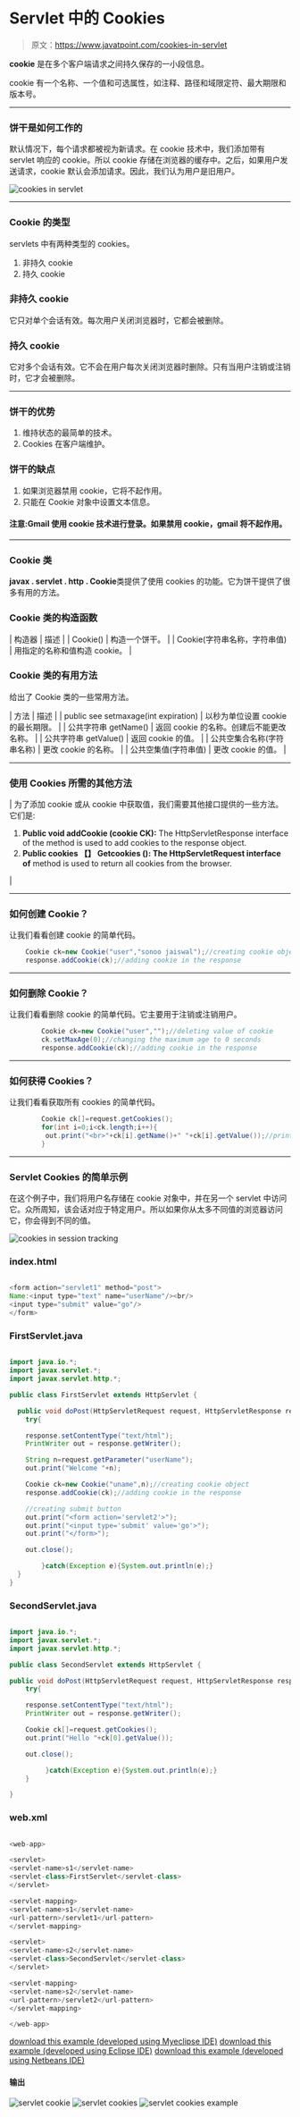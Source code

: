 # Servlet 中的 Cookies

> 原文：<https://www.javatpoint.com/cookies-in-servlet>

**cookie** 是在多个客户端请求之间持久保存的一小段信息。

cookie 有一个名称、一个值和可选属性，如注释、路径和域限定符、最大期限和版本号。

* * *

### 饼干是如何工作的

默认情况下，每个请求都被视为新请求。在 cookie 技术中，我们添加带有 servlet 响应的 cookie。所以 cookie 存储在浏览器的缓存中。之后，如果用户发送请求，cookie 默认会添加请求。因此，我们认为用户是旧用户。

![cookies in servlet](../img/61df360a2190fd01ad03fe5d0b94b25d.png)

* * *

### Cookie 的类型

servlets 中有两种类型的 cookies。

1.  非持久 cookie
2.  持久 cookie

### 非持久 cookie

它只对单个会话有效。每次用户关闭浏览器时，它都会被删除。

### 持久 cookie

它对多个会话有效。它不会在用户每次关闭浏览器时删除。只有当用户注销或注销时，它才会被删除。

* * *

### 饼干的优势

1.  维持状态的最简单的技术。
2.  Cookies 在客户端维护。

### 饼干的缺点

1.  如果浏览器禁用 cookie，它将不起作用。
2.  只能在 Cookie 对象中设置文本信息。

#### 注意:Gmail 使用 cookie 技术进行登录。如果禁用 cookie，gmail 将不起作用。

* * *

### Cookie 类

**javax . servlet . http . Cookie**类提供了使用 cookies 的功能。它为饼干提供了很多有用的方法。

### Cookie 类的构造函数

| 构造器 | 描述 |
| Cookie() | 构造一个饼干。 |
| Cookie(字符串名称，字符串值) | 用指定的名称和值构造 cookie。 |

### Cookie 类的有用方法

给出了 Cookie 类的一些常用方法。

| 方法 | 描述 |
| public see setmaxage(int expiration) | 以秒为单位设置 cookie 的最长期限。 |
| 公共字符串 getName() | 返回 cookie 的名称。创建后不能更改名称。 |
| 公共字符串 getValue() | 返回 cookie 的值。 |
| 公共空集合名称(字符串名称) | 更改 cookie 的名称。 |
| 公共空集值(字符串值) | 更改 cookie 的值。 |

* * *

### 使用 Cookies 所需的其他方法

| 为了添加 cookie 或从 cookie 中获取值，我们需要其他接口提供的一些方法。它们是:

1.  **Public void addCookie (cookie CK):** The HttpServletResponse interface of the method is used to add cookies to the response object.
2.  **Public cookies 【】 Getcookies (): The HttpServletRequest interface of** method is used to return all cookies from the browser.

 |

* * *

### 如何创建 Cookie？

让我们看看创建 cookie 的简单代码。

```java
	Cookie ck=new Cookie("user","sonoo jaiswal");//creating cookie object
	response.addCookie(ck);//adding cookie in the response

```

* * *

### 如何删除 Cookie？

让我们看看删除 cookie 的简单代码。它主要用于注销或注销用户。

```java
        Cookie ck=new Cookie("user","");//deleting value of cookie
        ck.setMaxAge(0);//changing the maximum age to 0 seconds
        response.addCookie(ck);//adding cookie in the response

```

* * *

### 如何获得 Cookies？

让我们看看获取所有 cookies 的简单代码。

```java
        Cookie ck[]=request.getCookies();
        for(int i=0;i<ck.length;i++){
         out.print("<br>"+ck[i].getName()+" "+ck[i].getValue());//printing name and value of cookie
        }

```

* * *

### Servlet Cookies 的简单示例

在这个例子中，我们将用户名存储在 cookie 对象中，并在另一个 servlet 中访问它。众所周知，该会话对应于特定用户。所以如果你从太多不同值的浏览器访问它，你会得到不同的值。

![cookies in session tracking](../img/25341f36c0cc6171fbf4e34c30e0bf8a.png)

### index.html

```java

<form action="servlet1" method="post">
Name:<input type="text" name="userName"/><br/>
<input type="submit" value="go"/>
</form>

```

### FirstServlet.java

```java

import java.io.*;
import javax.servlet.*;
import javax.servlet.http.*;

public class FirstServlet extends HttpServlet {

  public void doPost(HttpServletRequest request, HttpServletResponse response){
	try{

	response.setContentType("text/html");
	PrintWriter out = response.getWriter();

	String n=request.getParameter("userName");
	out.print("Welcome "+n);

	Cookie ck=new Cookie("uname",n);//creating cookie object
	response.addCookie(ck);//adding cookie in the response

	//creating submit button
	out.print("<form action='servlet2'>");
	out.print("<input type='submit' value='go'>");
	out.print("</form>");

	out.close();

        }catch(Exception e){System.out.println(e);}
  }
}

```

### SecondServlet.java

```java

import java.io.*;
import javax.servlet.*;
import javax.servlet.http.*;

public class SecondServlet extends HttpServlet {

public void doPost(HttpServletRequest request, HttpServletResponse response){
	try{

	response.setContentType("text/html");
	PrintWriter out = response.getWriter();

	Cookie ck[]=request.getCookies();
	out.print("Hello "+ck[0].getValue());

	out.close();

         }catch(Exception e){System.out.println(e);}
	}

}

```

### web.xml

```java

<web-app>

<servlet>
<servlet-name>s1</servlet-name>
<servlet-class>FirstServlet</servlet-class>
</servlet>

<servlet-mapping>
<servlet-name>s1</servlet-name>
<url-pattern>/servlet1</url-pattern>
</servlet-mapping>

<servlet>
<servlet-name>s2</servlet-name>
<servlet-class>SecondServlet</servlet-class>
</servlet>

<servlet-mapping>
<servlet-name>s2</servlet-name>
<url-pattern>/servlet2</url-pattern>
</servlet-mapping>

</web-app>

```

[download this example (developed using Myeclipse IDE)](https://static.javatpoint.com/src/servlet/myeclipse/cookies.zip)
[download this example (developed using Eclipse IDE)](https://static.javatpoint.com/src/servlet/eclipse/cookies.zip)
[download this example (developed using Netbeans IDE)](https://static.javatpoint.com/src/servlet/netbeans/cookies.zip)

#### 输出

![servlet cookie](../img/3a3278c7a22ccb7a9a5c5f21b30b647c.png) ![servlet cookies](../img/738c29ba28c61a3a6b7a0e88b380ab77.png) ![servlet cookies example](../img/f1fd0917390780c73c460486c62754d2.png)